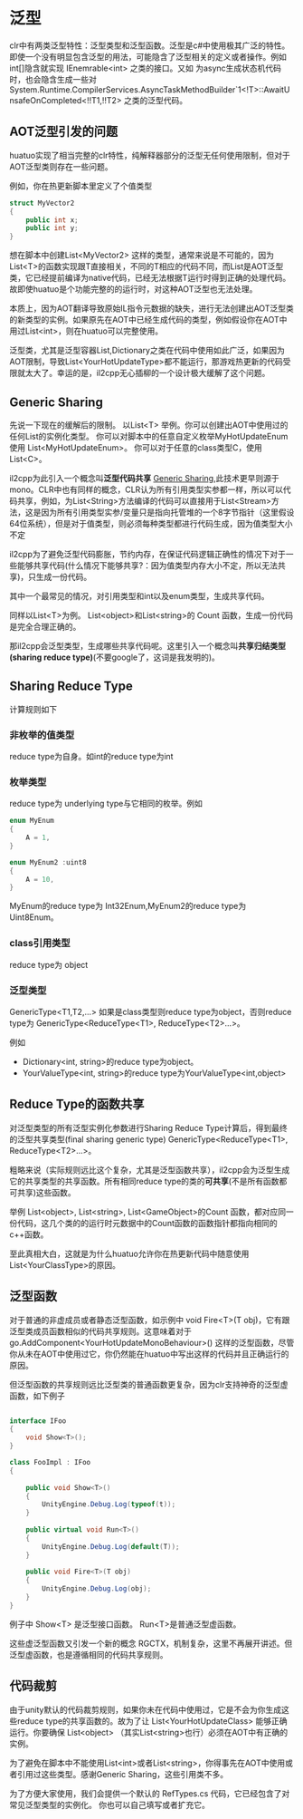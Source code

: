 # 泛型

clr中有两类泛型特性：泛型类型和泛型函数。泛型是c#中使用极其广泛的特性。即使一个没有明显包含泛型的用法，可能隐含了泛型相关的定义或者操作。例如 int[]隐含就实现 IEnemrable&lt;int&gt; 之类的接口。又如 为async生成状态机代码时，也会隐含生成一些对System.Runtime.CompilerServices.AsyncTaskMethodBuilder`1&lt;!T&gt;::AwaitUnsafeOnCompleted&lt;!!T1,!!T2&gt; 之类的泛型代码。

## AOT泛型引发的问题

huatuo实现了相当完整的clr特性，纯解释器部分的泛型无任何使用限制，但对于AOT泛型类则存在一些问题。

例如，你在热更新脚本里定义了个值类型

```c#
struct MyVector2
{
    public int x;
    public int y;
}
```

想在脚本中创建List&lt;MyVector2&gt; 这样的类型，通常来说是不可能的，因为List&lt;T&gt;的函数实现跟T直接相关，不同的T相应的代码不同，而List是AOT泛型类，它已经提前编译为native代码，已经无法根据T运行时得到正确的处理代码。故即使huatuo是个功能完整的的运行时，对这种AOT泛型也无法处理。

本质上，因为AOT翻译导致原始IL指令元数据的缺失，进行无法创建出AOT泛型类的新类型的实例。如果原先在AOT中已经生成代码的类型，例如假设你在AOT中用过List&lt;int&gt;，则在huatuo可以完整使用。

泛型类，尤其是泛型容器List,Dictionary之类在代码中使用如此广泛，如果因为AOT限制，导致List&lt;YourHotUpdateType&gt;都不能运行，那游戏热更新的代码受限就太大了。幸运的是，il2cpp无心插柳的一个设计极大缓解了这个问题。

## Generic Sharing

先说一下现在的缓解后的限制。 以List&lt;T&gt; 举例。你可以创建出AOT中使用过的任何List的实例化类型。 你可以对脚本中的任意自定义枚举MyHotUpdateEnum使用 List&lt;MyHotUpdateEnum&gt;。 你可以对于任意的class类型C，使用List&lt;C&gt;。

il2cpp为此引入一个概念叫**泛型代码共享** [Generic Sharing](https://blog.unity.com/technology/il2cpp-internals-generic-sharing-implementation),此技术更早则源于mono。CLR中也有同样的概念，CLR认为所有引用类型实参都一样，所以可以代码共享，例如，为List&lt;String&gt;方法编译的代码可以直接用于List&lt;Stream&gt;方法，这是因为所有引用类型实参/变量只是指向托管堆的一个8字节指针（这里假设64位系统），但是对于值类型，则必须每种类型都进行代码生成，因为值类型大小不定

il2cpp为了避免泛型代码膨胀，节约内存，在保证代码逻辑正确性的情况下对于一些能够共享代码(什么情况下能够共享?：因为值类型内存大小不定，所以无法共享)，只生成一份代码。

其中一个最常见的情况，对引用类型和int以及enum类型，生成共享代码。

同样以List&lt;T&gt;为例。 List&lt;object&gt;和List&lt;string&gt;的 Count 函数，生成一份代码是完全合理正确的。

那il2cpp会泛型类型，生成哪些共享代码呢。这里引入一个概念叫**共享归结类型(sharing reduce type)**(不要google了，这词是我发明的)。

## Sharing Reduce Type

计算规则如下

### 非枚举的值类型

reduce type为自身。如int的reduce type为int

### 枚举类型

reduce type为 underlying type与它相同的枚举。例如

```c#
enum MyEnum 
{
    A = 1,
}

enum MyEnum2 :uint8
{
    A = 10,
}
```

MyEnum的reduce type为 Int32Enum,MyEnum2的reduce type为 Uint8Enum。

### class引用类型

reduce type为 object

### 泛型类型

GenericType&lt;T1,T2,...&gt; 如果是class类型则reduce type为object，否则reduce type为 GenericType&lt;ReduceType&lt;T1&gt;, ReduceType&lt;T2&gt;...&gt;。

例如

- Dictionary&lt;int, string&gt;的reduce type为object。
- YourValueType&lt;int, string&gt;的reduce type为YourValueType&lt;int,object&gt;

## Reduce Type的函数共享

对泛型类型的所有泛型实例化参数进行Sharing Reduce Type计算后，得到最终的泛型共享类型(final sharing generic type) GenericType&lt;ReduceType&lt;T1&gt;, ReduceType&lt;T2&gt;...&gt;。

粗略来说（实际规则远比这个复杂，尤其是泛型函数共享），il2cpp会为泛型生成它的共享类型的共享函数。所有相同reduce type的类的**可共享**(不是所有函数都可共享)这些函数。

举例 List&lt;object&gt;, List&lt;string&gt;, List&lt;GameObject&gt;的Count 函数，都对应同一份代码，这几个类的的运行时元数据中的Count函数的函数指针都指向相同的c++函数。

至此真相大白，这就是为什么huatuo允许你在热更新代码中随意使用List&lt;YourClassType&gt;的原因。

## 泛型函数

对于普通的非虚成员或者静态泛型函数，如示例中 void Fire&lt;T&gt;(T obj)，它有跟泛型类成员函数相似的代码共享规则。这意味着对于 go.AddComponent&lt;YourHotUpdateMonoBehaviour&gt;() 这样的泛型函数，尽管你从未在AOT中使用过它，你仍然能在huatuo中写出这样的代码并且正确运行的原因。

但泛型函数的共享规则远比泛型类的普通函数更复杂，因为clr支持神奇的泛型虚函数，如下例子

```c#

interface IFoo
{
    void Show<T>();
}

class FooImpl : IFoo
{
    
    public void Show<T>()
    {
        UnityEngine.Debug.Log(typeof(t));
    }
    
    public virtual void Run<T>()
    {
        UnityEngine.Debug.Log(default(T));
    }
    
    public void Fire<T>(T obj)
    {
        UnityEngine.Debug.Log(obj);
    }
}

```

例子中 Show&lt;T&gt; 是泛型接口函数。 Run&lt;T&gt;是普通泛型虚函数。

这些虚泛型函数又引发一个新的概念 RGCTX，机制复杂，这里不再展开讲述。但泛型虚函数，也是遵循相同的代码共享规则。

## 代码裁剪

由于unity默认的代码裁剪规则，如果你未在代码中使用过，它是不会为你生成这些reduce type的共享函数的。故为了让 List&lt;YourHotUpdateClass&gt; 能够正确运行。你要确保 List&lt;object&gt; （其实List&lt;string&gt;也行）必须在AOT中有正确的实例。

为了避免在脚本中不能使用List&lt;int&gt;或者List&lt;string&gt;，你得事先在AOT中使用或者引用过这些类型。感谢Generic Sharing，这些引用类不多。

为了方便大家使用，我们会提供一个默认的 RefTypes.cs 代码，它已经包含了对常见泛型类型的实例化。 你也可以自己填写或者扩充它。
